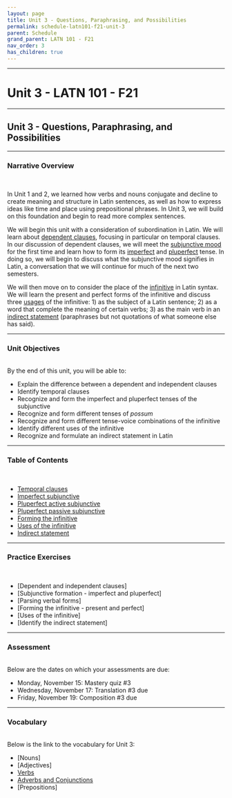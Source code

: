 ```yaml
---
layout: page
title: Unit 3 - Questions, Paraphrasing, and Possibilities
permalink: schedule-latn101-f21-unit-3
parent: Schedule
grand_parent: LATN 101 - F21
nav_order: 3
has_children: true
---
```

***

# Unit 3 - LATN 101 - F21

***

## Unit 3 - Questions, Paraphrasing, and Possibilities

***

### Narrative Overview
&nbsp;

In Unit 1 and 2, we learned how verbs and nouns conjugate and decline to create meaning and structure in Latin sentences, as well as how to express ideas like time and place using prepositional phrases. In Unit 3, we will build on this foundation and begin to read more complex sentences.

We will begin this unit with a consideration of subordination in Latin. We will learn about [dependent clauses](https://lingualatina.github.io/textbook/presentation/08-temporal-clauses/), focusing in particular on temporal clauses. In our discussion of dependent clauses, we will meet the [subjunctive mood](https://lingualatina.github.io/textbook/presentation/07-subjunctive/) for the first time and learn how to form its [imperfect](https://lingualatina.github.io/textbook/presentation/07-subjunctive/#imperfect-subjunctive) and [pluperfect](https://lingualatina.github.io/textbook/presentation/07-subjunctive/#pluperfect-active-subjunctive) tense. In doing so, we will begin to discuss what the subjunctive mood signifies in Latin, a conversation that we will continue for much of the next two semesters.

We will then move on to consider the place of the [infinitive](https://lingualatina.github.io/textbook/presentation/04-verbal-nouns-and-adjectives/infinitives/#infinitives) in Latin syntax. We will learn the present and perfect forms of the infinitive and discuss three [usages](https://lingualatina.github.io/textbook/presentation/04-verbal-nouns-and-adjectives/infinitives/#uses-of-the-infinitive) of the infinitive: 1) as the subject of a Latin sentence; 2) as a word that complete the meaning of certain verbs; 3) as the main verb in an [indirect statement](https://lingualatina.github.io/textbook/presentation/06-indirect-statement/) (paraphrases but not quotations of what someone else has said).  

***

### Unit Objectives
&nbsp;  
By the end of this unit, you will be able to:

- Explain the difference between a dependent and independent clauses
- Identify temporal clauses
- Recognize and form the imperfect and pluperfect tenses of the subjunctive
- Recognize and form different tenses of *possum*
- Recognize and form different tense-voice combinations of the infinitive
- Identify different uses of the infinitive
- Recognize and formulate an indirect statement in Latin

***

### Table of Contents
&nbsp;  
- [Temporal clauses](https://lingualatina.github.io/textbook/presentation/08-temporal-clauses/)
- [Imperfect subjunctive](https://lingualatina.github.io/textbook/presentation/07-subjunctive/#imperfect-subjunctive)
- [Pluperfect active subjunctive](https://lingualatina.github.io/textbook/presentation/07-subjunctive/#pluperfect-active-subjunctive)
- [Pluperfect passive subjunctive](https://lingualatina.github.io/textbook/presentation/07-subjunctive/#perfect-and-pluperfect-passive-subjunctive)
- [Forming the infinitive](https://lingualatina.github.io/textbook/presentation/04-verbal-nouns-and-adjectives/infinitives/#infinitives)
- [Uses of the infinitive](https://lingualatina.github.io/textbook/presentation/04-verbal-nouns-and-adjectives/infinitives/#uses-of-the-infinitive)
- [Indirect statement](https://lingualatina.github.io/textbook/presentation/06-indirect-statement/)

***

### Practice Exercises
&nbsp;
- [Dependent and independent clauses]
- [Subjunctive formation - imperfect and pluperfect]
- [Parsing verbal forms]
- [Forming the infinitive - present and perfect]
- [Uses of the infinitive]
- [Identify the indirect statement]

***

### Assessment
&nbsp;  
Below are the dates on which your assessments are due:

- Monday, November 15: Mastery quiz #3
- Wednesday, November 17: Translation #3 due
- Friday, November 19: Composition #3 due

***

### Vocabulary
&nbsp;  
Below is the link to the vocabulary for Unit 3:

- [Nouns]
- [Adjectives]
- [Verbs]((https://dominicmachado.github.io/schedule-latn101-f21-unit-3-vocabulary-verbs))
- [Adverbs and Conjunctions]((https://dominicmachado.github.io/schedule-latn101-f21-unit-3-vocabulary-conjunctions-adverbs))
- [Prepositions]
